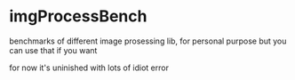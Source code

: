 # imgProcessBench
benchmarks of different image prosessing lib, for personal purpose but you can use that if you want

for now it's uninished with lots of idiot error